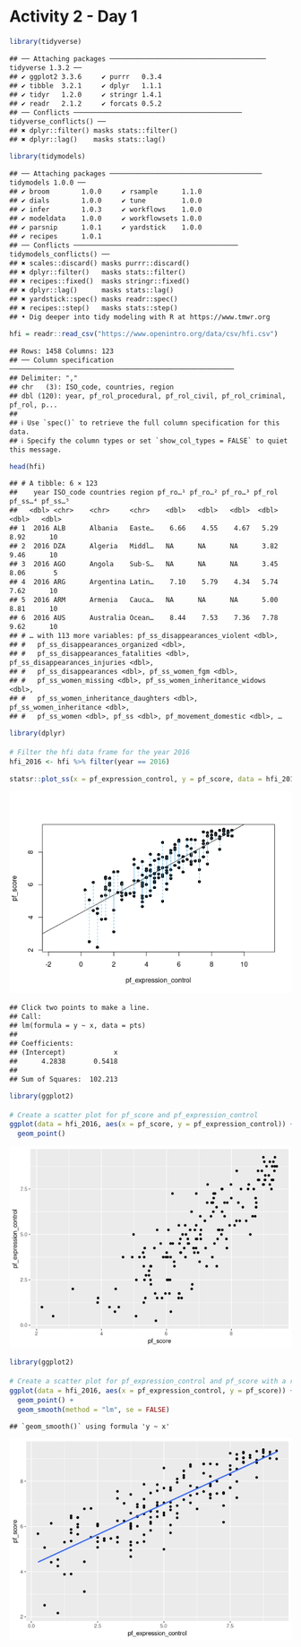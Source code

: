 Activity 2 - Day 1
================

``` r
library(tidyverse)
```

    ## ── Attaching packages ─────────────────────────────────────── tidyverse 1.3.2 ──
    ## ✔ ggplot2 3.3.6     ✔ purrr   0.3.4
    ## ✔ tibble  3.2.1     ✔ dplyr   1.1.1
    ## ✔ tidyr   1.2.0     ✔ stringr 1.4.1
    ## ✔ readr   2.1.2     ✔ forcats 0.5.2
    ## ── Conflicts ────────────────────────────────────────── tidyverse_conflicts() ──
    ## ✖ dplyr::filter() masks stats::filter()
    ## ✖ dplyr::lag()    masks stats::lag()

``` r
library(tidymodels)
```

    ## ── Attaching packages ────────────────────────────────────── tidymodels 1.0.0 ──
    ## ✔ broom        1.0.0     ✔ rsample      1.1.0
    ## ✔ dials        1.0.0     ✔ tune         1.0.0
    ## ✔ infer        1.0.3     ✔ workflows    1.0.0
    ## ✔ modeldata    1.0.0     ✔ workflowsets 1.0.0
    ## ✔ parsnip      1.0.1     ✔ yardstick    1.0.0
    ## ✔ recipes      1.0.1     
    ## ── Conflicts ───────────────────────────────────────── tidymodels_conflicts() ──
    ## ✖ scales::discard() masks purrr::discard()
    ## ✖ dplyr::filter()   masks stats::filter()
    ## ✖ recipes::fixed()  masks stringr::fixed()
    ## ✖ dplyr::lag()      masks stats::lag()
    ## ✖ yardstick::spec() masks readr::spec()
    ## ✖ recipes::step()   masks stats::step()
    ## • Dig deeper into tidy modeling with R at https://www.tmwr.org

``` r
hfi = readr::read_csv("https://www.openintro.org/data/csv/hfi.csv")
```

    ## Rows: 1458 Columns: 123
    ## ── Column specification ────────────────────────────────────────────────────────
    ## Delimiter: ","
    ## chr   (3): ISO_code, countries, region
    ## dbl (120): year, pf_rol_procedural, pf_rol_civil, pf_rol_criminal, pf_rol, p...
    ## 
    ## ℹ Use `spec()` to retrieve the full column specification for this data.
    ## ℹ Specify the column types or set `show_col_types = FALSE` to quiet this message.

``` r
head(hfi)
```

    ## # A tibble: 6 × 123
    ##    year ISO_code countries region pf_ro…¹ pf_ro…² pf_ro…³ pf_rol pf_ss…⁴ pf_ss…⁵
    ##   <dbl> <chr>    <chr>     <chr>    <dbl>   <dbl>   <dbl>  <dbl>   <dbl>   <dbl>
    ## 1  2016 ALB      Albania   Easte…    6.66    4.55    4.67   5.29    8.92      10
    ## 2  2016 DZA      Algeria   Middl…   NA      NA      NA      3.82    9.46      10
    ## 3  2016 AGO      Angola    Sub-S…   NA      NA      NA      3.45    8.06       5
    ## 4  2016 ARG      Argentina Latin…    7.10    5.79    4.34   5.74    7.62      10
    ## 5  2016 ARM      Armenia   Cauca…   NA      NA      NA      5.00    8.81      10
    ## 6  2016 AUS      Australia Ocean…    8.44    7.53    7.36   7.78    9.62      10
    ## # … with 113 more variables: pf_ss_disappearances_violent <dbl>,
    ## #   pf_ss_disappearances_organized <dbl>,
    ## #   pf_ss_disappearances_fatalities <dbl>, pf_ss_disappearances_injuries <dbl>,
    ## #   pf_ss_disappearances <dbl>, pf_ss_women_fgm <dbl>,
    ## #   pf_ss_women_missing <dbl>, pf_ss_women_inheritance_widows <dbl>,
    ## #   pf_ss_women_inheritance_daughters <dbl>, pf_ss_women_inheritance <dbl>,
    ## #   pf_ss_women <dbl>, pf_ss <dbl>, pf_movement_domestic <dbl>, …

``` r
library(dplyr)

# Filter the hfi data frame for the year 2016
hfi_2016 <- hfi %>% filter(year == 2016)
```

``` r
statsr::plot_ss(x = pf_expression_control, y = pf_score, data = hfi_2016)
```

![](activity02-day01_files/figure-gfm/unnamed-chunk-5-1.png)<!-- -->

    ## Click two points to make a line.                                
    ## Call:
    ## lm(formula = y ~ x, data = pts)
    ## 
    ## Coefficients:
    ## (Intercept)            x  
    ##      4.2838       0.5418  
    ## 
    ## Sum of Squares:  102.213

``` r
library(ggplot2)

# Create a scatter plot for pf_score and pf_expression_control
ggplot(data = hfi_2016, aes(x = pf_score, y = pf_expression_control)) +
  geom_point()
```

![](activity02-day01_files/figure-gfm/unnamed-chunk-6-1.png)<!-- -->

``` r
library(ggplot2)

# Create a scatter plot for pf_expression_control and pf_score with a regression line
ggplot(data = hfi_2016, aes(x = pf_expression_control, y = pf_score)) +
  geom_point() +
  geom_smooth(method = "lm", se = FALSE)
```

    ## `geom_smooth()` using formula 'y ~ x'

![](activity02-day01_files/figure-gfm/unnamed-chunk-7-1.png)<!-- -->
